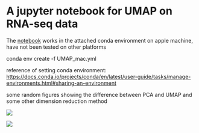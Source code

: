 # A jupyter notebook for UMAP on RNA-seq data

The [notebook](https://github.com/TsailabBioinformatics/sharing-scripts/blob/main/UMAP/umap_rnaseq.ipynb) works in the attached conda environment on apple machine, have not been tested on other platforms

conda env create -f UMAP_mac.yml

reference of  setting conda environment:
https://docs.conda.io/projects/conda/en/latest/user-guide/tasks/manage-environments.html#sharing-an-environment

some random figures showing the difference between PCA and UMAP and some other dimension reduction method

![](https://ik.imagekit.io/chen/github/lab/Screen_Shot_2021-03-09_at_15.50.32_6HnAlJZ7nf.png)

![](https://ik.imagekit.io/chen/github/lab/Screen_Shot_2021-03-09_at_15.50.53_Exf25pMH4.png)
